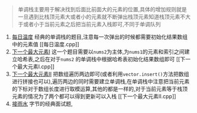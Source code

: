 > 单调栈主要用于解决找到后面比前面大的元素的位置,具体的增加规则就是一旦遇到比栈顶元素大或者小的元素就不断弹出栈顶元素知道栈顶元素不大于或者小于当前元素之后把当前元素入栈即可,不同于单调队列

1. [每日温度](https://leetcode.cn/problems/daily-temperatures/description/) 经典的单调栈的题目,注意每一次弹出的时候都需要初始化结果数组中的元素值    [[每日温度.cpp]] 
2. [下一个最大元素I](https://leetcode.cn/problems/next-greater-element-i/)  这一个题目需要以`nums2`为主体,为`nums1`的元素和索引之间建立哈希表,之后在对于`nums2` 的单调栈中根据哈希表初始化结果数组即可     [[下一个最大元素I.cpp]] 
3. [下一个最大元素II](https://leetcode.cn/problems/next-greater-element-ii/description/) 把数组遍历两边即可(或者利用`vector.insert()`方法把数组进行拼接也可以),遍历两边的同时需要建立单调栈,在单调栈中注意把当前元素的下标对于数组长度进行取模运算,其他的都是一样的,对于当前元素等于栈顶元素的情况为了两个都可以得到更新可以入栈  [[下一个最大元素II.cpp]] 
4. [接雨水](https://leetcode.cn/problems/trapping-rain-water/description/)  字节的经典面试题,